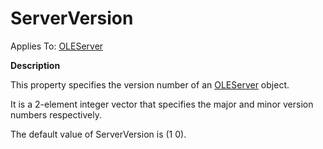 




<h1 class="heading"><span class="name">ServerVersion</span></h1>

Applies To: [OLEServer](./oleserver.md)


**Description**


This property specifies the version number of an [OLEServer](./oleserver.md) object.


It is a 2-element integer vector that specifies the major and minor version numbers respectively.


The default value of ServerVersion is (1 0).



